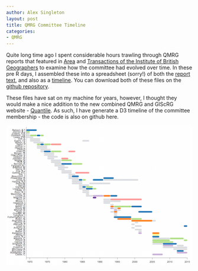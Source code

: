 ```yaml
---
author: Alex Singleton
layout: post
title: QMRG Committee Timeline
categories:
- QMRG
---
```


Quite long time ago I spent considerable hours trawling through QMRG reports that featured in [Area](http://onlinelibrary.wiley.com/journal/10.1111/%28ISSN%291475-4762) and [Transactions of the Institute of British Geographers](http://onlinelibrary.wiley.com/journal/10.1111/%28ISSN%291475-5661) to examine how the committee had evolved over time. In these pre R days, I assembled these into a spreadsheet (sorry!) of both the [report text](https://github.com/alexsingleton/qmrg/blob/master/Excel%20Files/History_Data.xlsx?raw=true), and also as a [timeline](https://github.com/alexsingleton/qmrg/blob/master/Excel%20Files/QMRG_time_line.xlsx?raw=true). You can download both of these files on the [github repository](https://github.com/alexsingleton/qmrg).

These files have sat on my machine for years, however, I thought they would make a nice addition to the new combined QMRG and GIScRG website - [Quantile](http://quantile.info). As such, I have generate a D3 timeline of the committee membership - the code is also on github here.

<a href="/qmrg.html" target="_blank">![node.js](/public/images/QMRG.png)</a>








